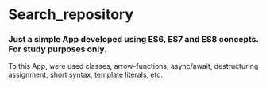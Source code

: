# Search_repository

### Just a simple App developed using ES6, ES7 and ES8 concepts. For study purposes only. <br />
To this App, were used classes, arrow-functions, async/await, destructuring assignment, short syntax, template literals, etc.
